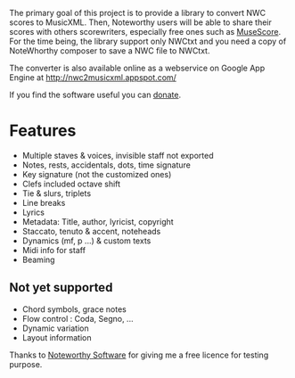 The primary goal of this project is to provide a library to convert NWC scores to MusicXML. Then, Noteworthy users will be able to share their scores with others scorewriters, especially free ones such as [MuseScore](https://musescore.org). For the time being, the library support only NWCtxt and you need a copy of NoteWhorthy composer to save a NWC file to NWCtxt.

The converter is also available online as a webservice on Google App Engine at http://nwc2musicxml.appspot.com/

If you find the software useful you can [donate](https://paypal.me/lasconic).

Features
==

* Multiple staves & voices, invisible staff not exported
* Notes, rests, accidentals, dots, time signature
* Key signature (not the customized ones)
* Clefs included octave shift
* Tie & slurs, triplets
* Line breaks
* Lyrics
* Metadata: Title, author, lyricist, copyright
* Staccato, tenuto & accent, noteheads
* Dynamics (mf, p ...) & custom texts
* Midi info for staff
* Beaming


Not yet supported
---
* Chord symbols, grace notes
* Flow control : Coda, Segno, ...
* Dynamic variation
* Layout information


Thanks to [Noteworthy Software](http://www.noteworthysoftware.com/) for giving me a free licence for testing purpose.
